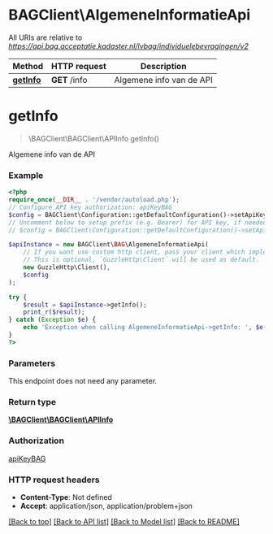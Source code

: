 # BAGClient\AlgemeneInformatieApi

All URIs are relative to *https://api.bag.acceptatie.kadaster.nl/lvbag/individuelebevragingen/v2*

Method | HTTP request | Description
------------- | ------------- | -------------
[**getInfo**](AlgemeneInformatieApi.md#getinfo) | **GET** /info | Algemene info van de API

# **getInfo**
> \BAGClient\BAGClient\APIInfo getInfo()

Algemene info van de API

### Example
```php
<?php
require_once(__DIR__ . '/vendor/autoload.php');
// Configure API key authorization: apiKeyBAG
$config = BAGClient\Configuration::getDefaultConfiguration()->setApiKey('X-Api-Key', 'YOUR_API_KEY');
// Uncomment below to setup prefix (e.g. Bearer) for API key, if needed
// $config = BAGClient\Configuration::getDefaultConfiguration()->setApiKeyPrefix('X-Api-Key', 'Bearer');

$apiInstance = new BAGClient\BAG\AlgemeneInformatieApi(
    // If you want use custom http client, pass your client which implements `GuzzleHttp\ClientInterface`.
    // This is optional, `GuzzleHttp\Client` will be used as default.
    new GuzzleHttp\Client(),
    $config
);

try {
    $result = $apiInstance->getInfo();
    print_r($result);
} catch (Exception $e) {
    echo 'Exception when calling AlgemeneInformatieApi->getInfo: ', $e->getMessage(), PHP_EOL;
}
?>
```

### Parameters
This endpoint does not need any parameter.

### Return type

[**\BAGClient\BAGClient\APIInfo**](../Model/APIInfo.md)

### Authorization

[apiKeyBAG](../../README.md#apiKeyBAG)

### HTTP request headers

 - **Content-Type**: Not defined
 - **Accept**: application/json, application/problem+json

[[Back to top]](#) [[Back to API list]](../../README.md#documentation-for-api-endpoints) [[Back to Model list]](../../README.md#documentation-for-models) [[Back to README]](../../README.md)


